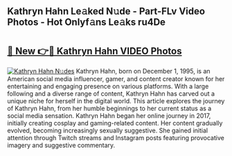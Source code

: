 ## Kathryn Hahn Le𝚊ked N𝚞de - Part-FLv Video Photos - Hot Onlyf𝚊ns Le𝚊ks ru4De

# <h2><a href="http://ac36321.deff.icu/?id=Kathryn+Hahn">🔗 New 👉🔴 Kathryn Hahn VIDEO Photos</a></h2>

[![Kathryn Hahn N𝚞des](https://i.imgur.com/rIISA9y.gif)](http://ac36321.deff.icu/?id=Kathryn+Hahn)
Kathryn Hahn, born on December 1, 1995, is an American social media influencer, gamer, and content creator known for her entertaining and engaging presence on various platforms. With a large following and a diverse range of content, Kathryn Hahn has carved out a unique niche for herself in the digital world. This article explores the journey of Kathryn Hahn, from her humble beginnings to her current status as a social media sensation. Kathryn Hahn began her online journey in 2017, initially creating cosplay and gaming-related content. Her content gradually evolved, becoming increasingly sexually suggestive. She gained initial attention through Twitch streams and Instagram posts featuring provocative imagery and suggestive commentary.
